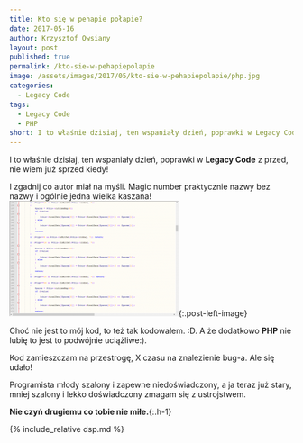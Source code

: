 ```yaml
---
title: Kto się w pehapie połapie?
date: 2017-05-16
author: Krzysztof Owsiany
layout: post
published: true
permalink: /kto-sie-w-pehapiepolapie
image: /assets/images/2017/05/kto-sie-w-pehapiepolapie/php.jpg
categories:
  - Legacy Code
tags:
  - Legacy Code
  - PHP
short: I to właśnie dzisiaj, ten wspaniały dzień, poprawki w Legacy Code z przed, nie wiem już sprzed kiedy! I zgadnij co autor miał na myśli. Magic number praktycznie nazwy bez nazwy i ogólnie jedna wielka kaszana!
---
```

I to właśnie dzisiaj, ten wspaniały dzień, poprawki w **Legacy Code** z przed, nie wiem już sprzed kiedy!

I zgadnij co autor miał na myśli. Magic number praktycznie nazwy bez nazwy i ogólnie jedna wielka kaszana!
[![Legacy Code - PHP][image1]][image1-big]{:.post-left-image}

Choć nie jest to mój kod, to też tak kodowałem. :D. A że dodatkowo **PHP** nie lubię to jest to podwójnie uciążliwe:).

Kod zamieszczam na przestrogę, X czasu na znalezienie bug-a. Ale się udało!

Programista młody szalony i zapewne niedoświadczony, a ja teraz już stary, mniej szalony i lekko doświadczony zmagam się z ustrojstwem.

**Nie czyń drugiemu co tobie nie miłe.**{:.h-1}
    
{% include_relative dsp.md %}

[post]: /assets/images/2017/05/kto-sie-w-pehapiepolapie/php.jpg

[image1]: /assets/images/2017/05/kto-sie-w-pehapiepolapie/image1.png
[image1-big]: /assets/images/2017/05/kto-sie-w-pehapiepolapie/image1-big.png